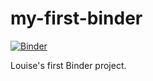 # my-first-binder

[![Binder](https://mybinder.org/badge.svg)](https://mybinder.org/v2/gh/LouiseABowler/my-first-binder/master)

Louise's first Binder project.
